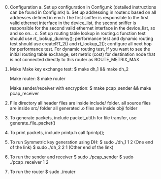 0. Configuration
	a. Set up configuration in Config.mk (detailed instructions can be found in Config.mk)
	b. Set up addressing in router.c based on all addresses defined in env.h
		The first sniffer is responsible to the first valid ethernet interface in the device_list,
		the second sniffer is responsible for the second valid ethernet interface in the
		device_list, so and so on...
	c. Set up routing table lookup in routing.c function test should use rt_lookup_dummy(); 
		performance test and dynamic routing test should use createRT_2() and rt_lookup_2();
		configure all next hop for performance test. For dynamic routing test, if you want to
		see the initial routing table exchange, set metrix (cost) for destination node that 
		is not connected directly to this router as ROUTE_METRIX_MAX
1. Make
	Make key exchange test:
	$ make dh_1 && make dh_2

	Make router:
	$ make router

	Make sender/receiver with encryption:
	$ make pcap_sender && make pcap_receiver

2. File directory
	all header files are inside include/ folder. 
	all source files are inside src/ folder
	all generated .o files are inside obj/ folder

3. To generate packets, include packet_util.h
	for file transfer, use generate_file_packet()

4. To print packets, include printp.h
	call fprintp();

5. To run Symmetric key generation using DH:
	$ sudo ./dh_1 1 2 (One end of the link)
	$ sudo ./dh_2 2 1	(Other end of the link)

6. To run the sender and receiver
    $ sudo ./pcap_sender 
    $ sudo ./pcap_receiver 1 2

7. To run the router
	$ sudo ./router